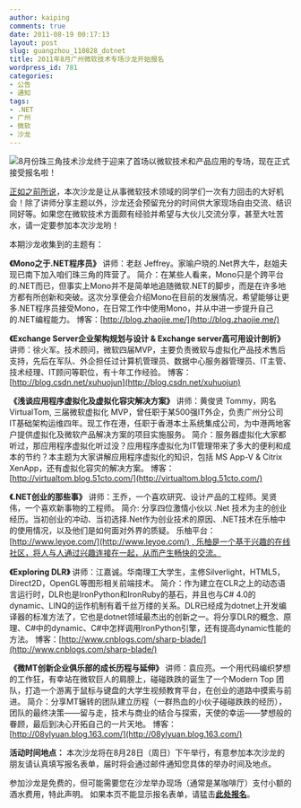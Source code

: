 ```yaml
---
author: kaiping
comments: true
date: 2011-08-19 00:17:13
layout: post
slug: guangzhou_110828_dotnet
title: 2011年8月广州微软技术专​​场沙龙开始报名
wordpress_id: 781
categories:
- 公告
- 通知
tags:
- .NET
- 广州
- 微软
- 沙龙
---
```


![](http://techparty.org/wp-content/uploads/2011/08/Microsoft1-300x129.jpg)8月份珠三角技术沙龙终于迎来了首场以微软技术和产品应用的专场，现在正式接受报名啦！

[正如之前所说](http://techparty.org/2011/08/04/guangzhou_1108_dotnet/)，本次沙龙是让从事微软技术领域的同学们一次有力回击的大好机会！除了讲师分享主题以外，沙龙还会预留充分的时间供大家现场自由交流、结识同好等。如果您在微软技术方面颇有经验并希望与大伙儿交流分享，甚至大吐苦水，请一定要参加本次沙龙哟！

本期沙龙收集到的主题有：

**《Mono之于.NET程序员》**
讲师：老赵 Jeffrey。家喻户晓的.Net界大牛，赵姐夫现已南下加入咱们珠三角的阵营了。
简介：在某些人看来，Mono只是个跨平台的.NET而已，但事实上Mono并不是简单地追随微软.NET的脚步，而是在许多地方都有所创新和突破。这次分享便会介绍Mono在目前的发展情况，希望能够让更多.NET程序员接受Mono，在日常工作中使用Mono，并从中进一步提升自己的.NET编程能力。
博客：[http://blog.zhaojie.me/](http://blog.zhaojie.me/)

**《Exchange Server企业架构规划与设计 & Exchange server高可用设计剖析》**
讲师：徐火军。技术顾问，微软四届MVP，主要负责微软与虚拟化产品技术售后支持，先后在军队、外企担任过计算机管理员、数据中心服务器管理员、IT主管、技术经理、IT顾问等职位，有十年工作经验。
博客：[http://blog.csdn.net/xuhuojun](http://blog.csdn.net/xuhuojun)

**《浅谈应用程序虚拟化及虚拟化容灾解决方案》**
讲师：黄俊贤 Tommy，网名VirtualTom, 三届微软虚拟化 MVP，曾任职于某500强IT外企，负责广州分公司 IT基础架构运维四年。现工作在港，任职于香港本土系统集成公司，为中港两地客户提供虚拟化及微软产品解决方案的项目实施服务。
简介：服务器虚拟化大家都听过，那应用程序虚拟化听过没？应用程序虚拟化为IT管理带来了多大的便利和成本的节约？本主题为大家讲解应用程序虚拟化的知识，包括 MS App-V & Citrix XenApp，还有虚拟化容灾的解决方案。
博客：[http://virtualtom.blog.51cto.com/](http://virtualtom.blog.51cto.com/)

**《.NET创业的那些事》**
讲师：王乔，一个喜欢研究、设计产品的工程师。吴贤伟，一个喜欢新事物的工程师。
简介: 分享四位激情小伙以 .Net 技术为主的创业经历。当初创业的冲动、当初选择.Net作为创业技术的原因、.NET技术在乐柚中的使用情况，以及他们是如何面对外界的质疑。
乐柚平台：[http://www.leyoe.com/](http://www.leyoe.com/) , 乐柚是一个基于兴趣的在线社区，将人与人通过兴趣连接在一起，从而产生畅快的交流。

**《Exploring DLR》**
讲师：江嘉诚。华南理工大学生，主修Silverlight，HTML5，Direct2D，OpenGL等图形相关前端技术。
简介：作为建立在CLR之上的动态语言运行时，DLR也是IronPython和IronRuby的基石，并且也与C# 4.0的dynamic、LINQ的运作机制有着千丝万缕的关系。DLR已经成为dotnet上开发编译器的标准方法了，它也是dotnet领域最杰出的创新之一。将分享DLR的概念、原理、C#中的dynamic、C#中怎样调用IronPython引擎，还有提高dynamic性能的方法。
博客：[http://www.cnblogs.com/sharp-blade/](http://www.cnblogs.com/sharp-blade/)

**《微MT​创新企业俱乐部的成长​历程与延伸》**
讲师：袁应亮。一个用代码编织梦想的工作狂，有幸站在微软巨人的肩膀上，碰碰跌跌的诞生了一个Modern Top 团队，打造一个游离于鼠标与键盘的大学生视频教育平台，在创业的道路中摸索与前进。
简介：分享MT辗转的团队建立历程（一群热血的小伙子碰碰跌跌的经历），团队的最终决策——留与走，技术与商业的结合与探索，天使的幸运——梦想般的眷顾，最后到决心开拓自己的一片天地。
博客：[http://08ylyuan.blog.163.com/](http://08ylyuan.blog.163.com/)


**活动时间地点：**
本次沙龙将在8月28日（周日）下午举行，有意参加本次沙龙的朋友请认真填写报名表单，届时将会通过邮件通知您具体的举办时间及地点。

参加沙龙是免费的，但可能需要您在沙龙举办现场（通常是某咖啡厅）支付小额的酒水费用，特此声明。 如果本页不能显示报名表单，请猛击[**此处报名**](http://f.jeffkit.info/techparty/tp_20110828_gz/)。
